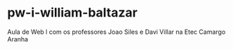 # pw-i-william-baltazar
Aula de Web l com os professores Joao Siles e Davi Villar
na Etec Camargo Aranha
